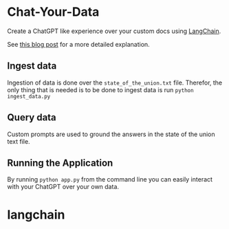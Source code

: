 # Chat-Your-Data

Create a ChatGPT like experience over your custom docs using [LangChain](https://github.com/hwchase17/langchain).

See [this blog post](https://blog.langchain.dev/tutorial-chatgpt-over-your-data/) for a more detailed explanation.

## Ingest data

Ingestion of data is done over the `state_of_the_union.txt` file. 
Therefor, the only thing that is needed is to be done to ingest data is run `python ingest_data.py`

## Query data
Custom prompts are used to ground the answers in the state of the union text file.

## Running the Application

By running `python app.py` from the command line you can easily interact with your ChatGPT over your own data.
# langchain
